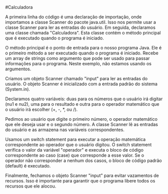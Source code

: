 #Calculadora

A primeira linha do código é uma declaração de importação, onde importamos a classe Scanner do pacote java.util. Isso nos permite usar a classe Scanner para ler as entradas do usuário. Em seguida, declaramos uma classe chamada "Calculadora". Esta classe contém o método principal que é executado quando o programa é iniciado.

O método principal é o ponto de entrada para o nosso programa Java. Ele é o primeiro método a ser executado quando o programa é iniciado. Recebe um array de strings como argumento que pode ser usado para passar informações para o programa. Neste exemplo, não estamos usando os argumentos.

Criamos um objeto Scanner chamado "input" para ler as entradas do usuário. O objeto Scanner é inicializado com a entrada padrão do sistema (System.in).

Declaramos quatro variáveis: duas para os números que o usuário irá digitar (nu1 e nu2), uma para o resultado e outra para o operador matemático que o usuário irá escolher (+, -, *, ou /).

Pedimos ao usuário que digite o primeiro número, o operador matemático que ele deseja usar e o segundo número. A classe Scanner lê as entradas do usuário e as armazena nas variáveis correspondentes.

Usamos um switch statement para executar a operação matemática correspondente ao operador que o usuário digitou. O switch statement verifica o valor da variável "operador" e executa o bloco de código correspondente ao caso (case) que corresponde a esse valor. Se o operador não corresponder a nenhum dos casos, o bloco de código padrão (default) é executado.

Finalmente, fechamos o objeto Scanner "input" para evitar vazamentos de recursos. Isso é importante para garantir que o programa libere todos os recursos que ele alocou.